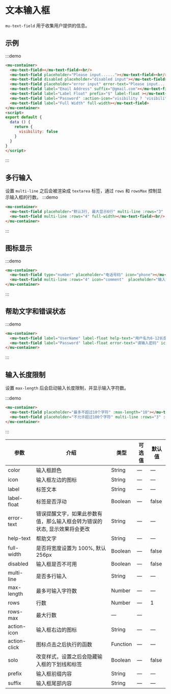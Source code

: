 # 文本输入框

`mu-text-field` 用于收集用户提供的信息。

## 示例

:::demo
```html
<mu-container>
  <mu-text-field></mu-text-field><br/>
  <mu-text-field placeholder="Please input......"></mu-text-field><br/>
  <mu-text-field disabled placeholder="disabled input"></mu-text-field><br/>
  <mu-text-field placeholder="error input" error-text="Please input......"></mu-text-field><br/>
  <mu-text-field label="Email Address" suffix="@gmail.com"></mu-text-field><br/>
  <mu-text-field label="Label Float" prefix="$" label-float ></mu-text-field><br/>
  <mu-text-field label="Password" :action-icon="visibility ? 'visibility_off' : 'visibility'" :action-click="() => (visibility = !visibility)" :type="visibility ? 'text' : 'password'"></mu-text-field><br/>
  <mu-text-field label="Full Width" full-width></mu-text-field>
</mu-container>
<script>
export default {
  data () {
    return {
      visibility: false
    }
  }
}
</script>
```
:::

## 多行输入

设置 `multi-line` 之后会被渲染成 `textarea` 标签，通过 `rows` 和 `rowsMax` 控制显示输入框的行数。
:::demo
```html
<mu-container>
  <mu-text-field placeholder="默认3行, 最大显示6行" multi-line :rows="3" :rows-max="6"></mu-text-field><br/>
  <mu-text-field multi-line :rows="4" full-width></mu-text-field><br/>
</mu-container>
```
:::

## 图标显示

:::demo
```html
<mu-container>
  <mu-text-field type="number" placeholder="电话号码" icon="phone"></mu-text-field><br/>
  <mu-text-field multi-line :rows="4" icon="comment"  placeholder="输入信息"></mu-text-field><br/>
</mu-container>
```
:::

## 帮助文字和错误状态

:::demo
```html
<mu-container>
  <mu-text-field label="UserName" label-float help-text="用户名为6-12长度的字符" icon="account_circle"></mu-text-field><br/>
  <mu-text-field label="Password" label-float error-text="请输入密码" icon="locked"></mu-text-field><br/>
</mu-container>
```
:::

## 输入长度限制

设置 `max-length` 后会启动输入长度限制，并显示输入字符数。

:::demo
```html
<mu-container>
  <mu-text-field placeholder="最多不超过10个字符" :max-length="10"></mu-text-field><br/>
  <mu-text-field placeholder="不允许超过100个字符" multi-line :rows="3" :max-length="100"></mu-text-field><br/>
</mu-container>
```
:::

| 参数 | 介绍 | 类型 | 可选值 | 默认值 |
|------|------|------|------|------|
| color | 输入框颜色 | String | — | — |
| icon | 输入框左边的图标 | String | — | — |
| label | 标签文本 | String | — | — |
| label-float | 标签是否浮动 | Boolean | — | false |
| error-text | 错误提醒文字，如果此参数有值，那么输入框会转为错误的状态, 显示效果将会更改 | String | — | — |
| help-text | 帮助文字 | String | — | — |
| full-width | 是否将宽度设置为 100%, 默认 256px | Boolean | — | false |
| disabled | 输入框是否不可用 | Boolean | — | false |
| multi-line | 是否多行输入 | String | — | — |
| max-length | 最多可输入字符数 | Number | — | — |
| rows | 行数 | Number | — | 1 |
| rows-max | 最大行数 | — | — |
| action-icon | 输入框右边的图标 | String | — | — |
| action-click | 图标点击之后执行的函数 | Function | — | — |
| solo | 改变样式，设置之后会隐藏输入框的下划线和标签 | Boolean | — | false |
| prefix | 输入框前缀内容 | String | — | — |
| suffix | 输入框尾部内容 | String | — | — |

<script>
export default {
  data () {
    return {
      text: '',
      visibility: false
    }
  }
}
</script>
